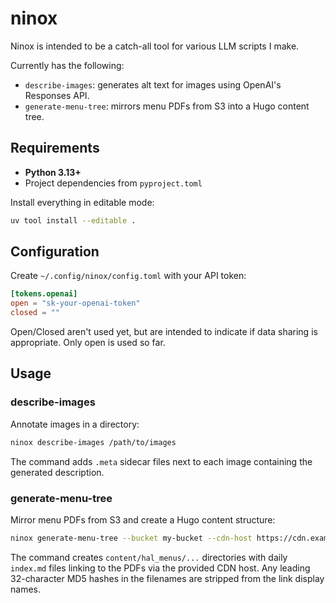 # ninox

Ninox is intended to be a catch-all tool for various LLM scripts I make.

Currently has the following:
* `describe-images`: generates alt text for images using OpenAI's Responses API.
* `generate-menu-tree`: mirrors menu PDFs from S3 into a Hugo content tree.

## Requirements

* **Python 3.13+**
* Project dependencies from `pyproject.toml`

Install everything in editable mode:

```bash
uv tool install --editable .
```

## Configuration

Create `~/.config/ninox/config.toml` with your API token:

```toml
[tokens.openai]
open = "sk-your-openai-token"
closed = ""
```

Open/Closed aren't used yet, but are intended to indicate if data sharing is appropriate. Only open is used so far.

## Usage

### describe-images

Annotate images in a directory:

```bash
ninox describe-images /path/to/images
```

The command adds `.meta` sidecar files next to each image containing the generated description.

### generate-menu-tree

Mirror menu PDFs from S3 and create a Hugo content structure:

```bash
ninox generate-menu-tree --bucket my-bucket --cdn-host https://cdn.example.com
```

The command creates `content/hal_menus/...` directories with daily `index.md` files linking to the PDFs via the provided CDN host.
Any leading 32-character MD5 hashes in the filenames are stripped from the link display names.
